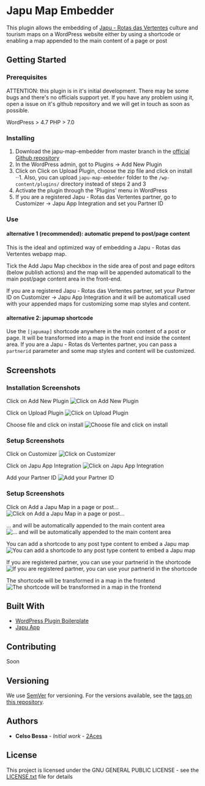 # Japu Map Embedder

This plugin allows the embedding of [Japu - Rotas das Vertentes](https://www.japuapp.com.br) culture and tourism maps on a WordPress website either by using a shortcode or enabling a map appended to the main content of a page or post

## Getting Started

### Prerequisites

ATTENTION: this plugin is in it's initial development. There may be some bugs and there's no officials support yet. If you have any problem using it, open a issue on it's github repository and we will get in touch as soon as possible.

WordPress  > 4.7
PHP > 7.0

### Installing

1. Download the japu-map-embedder from master branch in the [official Github repository](https://github.com/2aces/japu-map-embedder/)
2. In the WordPress admin, got to Plugins -> Add New Plugin
3. Click on Click on Upload Plugin, choose the zip file and click on install
⋅⋅1. Also, you can upload `japu-map-embedder` folder to the `/wp-content/plugins/` directory instead of steps 2 and 3
4. Activate the plugin through the 'Plugins' menu in WordPress
5. If you are a registered Japu - Rotas das Vertentes partner, go to Customizer -> Japu App Integration and set you Partner ID

### Use

#### alternative 1 (recommended): automatic prepend to post/page content

This is the ideal and optimized way of embedding a Japu - Rotas das Vertentes webapp map.

Tick the Add Japu Map checkbox in the side area of post and page editors (below publish actions) and the map  will be appended automaticall to the main post/page content area in the front-end.

If you are a registered Japu - Rotas das Vertentes partner, set your Partner ID on Customizer -> Japu App Integration and it will be automaticall used with your appended maps for customizing some map styles and content.

#### alternative 2: japumap shortcode

Use the `[japumap]` shortcode anywhere in the main content of a post or page. It will be transformed into a map in the front end inside the content area. If you are a  Japu - Rotas ds Vertentes partner, you can pass a `partnerid` parameter and some map styles and content will be customized.

## Screenshots

### Installation Screenshots

Click on Add New Plugin
![Click on Add New Plugin][Click on Add New Plugin]

Click on Upload Plugin
![Click on Upload Plugin][Click on Upload Plugin]

Choose file and click on install
![Choose file and click on install][Choose file and click on install]

[Click on Add New Plugin]: ./screenshot-4.jpg
[Click on Upload Plugin]: ./screenshot-5.jpg
[Choose file and click on install]: ./screenshot-6.jpg

### Setup Screenshots
Click on Customizer
![Click on Customizer][Click on Customizer]

Click on Japu App Integration
![Click on Japu App Integration][Click on Japu App Integration]

Add your Partner ID
![Add your Partner ID][Add your Partner ID]

[Click on Customizer]: ./screenshot-7.jpg
[Click on Japu App Integration]: ./screenshot-8.jpg
[Add your Partner ID]: ./screenshot-9.jpg

### Setup Screenshots

Click on Add a Japu Map in a page or post...
![Click on Add a Japu Map in a page or post...][Click on Add a Japu Map in a page or post...]

... and will be automatically appended to the main content area
![... and will be automatically appended to the main content area][... and will be automatically appended to the main content area]

You can add a shortcode to any post type content to embed a Japu map
![You can add a shortcode to any post type content to embed a Japu map][You can add a shortcode to any post type content to embed a Japu map]

If you are registered partner, you can use your partnerid in the shortcode
![If you are registered partner, you can use your partnerid in the shortcode][If you are registered partner, you can use your partnerid in the shortcode]

The shortcode will be transformed in a map in the frontend
![The shortcode will be transformed in a map in the frontend][The shortcode will be transformed in a map in the frontend]


[Click on Add a Japu Map in a page or post...]: ./screenshot-10.jpg
[... and will be automatically appended to the main content area]: ./screenshot-11.jpg
[You can add a shortcode to any post type content to embed a Japu map]: ./screenshot-12.jpg
[If you are registered partner, you can use your partnerid in the shortcode]: ./screenshot-13.jpg
[The shortcode will be transformed in a map in the frontend]: ./screenshot-14.jpg

## Built With

* [WordPress Plugin Boilerplate](https://github.com/DevinVinson/WordPress-Plugin-Boilerplate)
* [Japu App](https://www.japuapp.com.br/)

## Contributing

Soon

## Versioning

We use [SemVer](http://semver.org/) for versioning. For the versions available, see the [tags on this repository](https://github.com/2aces/japu-map-embedder/tags).

## Authors

* **Celso Bessa** - *Initial work* - [2Aces](https://github.com/2aces/)

## License

This project is licensed under the GNU GENERAL PUBLIC LICENSE - see the [LICENSE.txt](LICENSE.txt) file for details